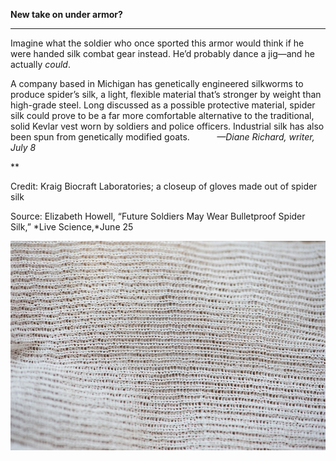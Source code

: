 **New take on under armor?**

****

Imagine what the soldier who once sported this armor would think if he were handed silk combat gear instead. He’d probably dance a jig—and he actually *could*.

A company based in Michigan has genetically engineered silkworms to produce spider’s silk, a light, flexible material that’s stronger by weight than high-grade steel. Long discussed as a possible protective material, spider silk could prove to be a far more comfortable alternative to the traditional, solid Kevlar vest worn by soldiers and police officers. Industrial silk has also been spun from genetically modified goats.           *—Diane Richard, writer, July 8*

**

Credit: Kraig Biocraft Laboratories; a closeup of gloves made out of spider silk

Source: Elizabeth Howell, “Future Soldiers May Wear Bulletproof Spider Silk,” *Live Science,*June 25

![](../images/14-07-08_23.54_SilkArmorEDIT-1.jpeg)
